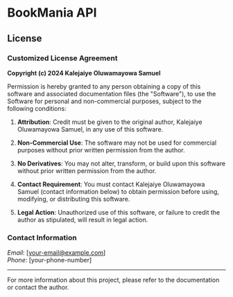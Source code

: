 # BookMania API

## License

### Customized License Agreement

**Copyright (c) 2024 Kalejaiye Oluwamayowa Samuel**

Permission is hereby granted to any person obtaining a copy of this software and associated documentation files (the "Software"), to use the Software for personal and non-commercial purposes, subject to the following conditions:

1. **Attribution**: Credit must be given to the original author, Kalejaiye Oluwamayowa Samuel, in any use of this software.
   
2. **Non-Commercial Use**: The software may not be used for commercial purposes without prior written permission from the author.

3. **No Derivatives**: You may not alter, transform, or build upon this software without prior written permission from the author.

4. **Contact Requirement**: You must contact Kalejaiye Oluwamayowa Samuel (contact information below) to obtain permission before using, modifying, or distributing this software.

5. **Legal Action**: Unauthorized use of this software, or failure to credit the author as stipulated, will result in legal action.

### Contact Information
*Email*: [your-email@example.com]  
*Phone*: [your-phone-number]

---

For more information about this project, please refer to the documentation or contact the author.

